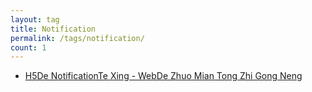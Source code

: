 ```yaml
---
layout: tag
title: Notification
permalink: /tags/notification/
count: 1
---
```


- [H5De NotificationTe Xing  - WebDe Zhuo Mian Tong Zhi Gong Neng ](https://blog.imx0.com/2017-10-16/desktop-notification.html)
